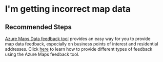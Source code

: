 <properties
	pageTitle="I'm getting incorrect map data"
	description="I'm getting incorrect map data"
	service="microsoft.maps"
	resource="accounts"
	authors="jinzh-azureiot"
	ms.author="jinzh"
    resourceTags=""
    selfHelpType="resource"
	supportTopicIds=""
	productPesIds=""
	displayOrder="7"
	cloudEnvironments="public"
 	articleId="0b75606b-d6f9-4b40-8875-e1ffc5258446"
/>

# I'm getting incorrect map data

## **Recommended Steps**

[Azure Maps Data feedback tool](http://feedback.azuremaps.com) provides an easy way for you to provide map data feedback, especially on business points of interest and residential addresses. Click [here](http://aka.ms/datafeedbackdocumentation) to learn how to provide different types of feedback using the Azure Maps feedback tool.
